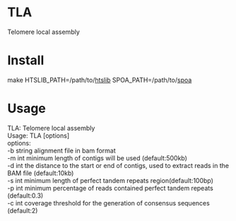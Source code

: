 # TLA
Telomere local assembly

# Install   
make HTSLIB_PATH=/path/to/[htslib](https://github.com/samtools/htslib) SPOA_PATH=/path/to/[spoa](https://github.com/rvaser/spoa)   

# Usage
TLA: Telomere local assembly   
Usage: TLA [options]   
options:   
-b string     alignment file in bam format   
-m int        minimum length of contigs will be used (default:500kb)   
-d int        the distance to the start or end of contigs, used to extract reads in the BAM file (default:10kb)   
-s int        minimum length of perfect tandem repeats region(default:100bp)   
-p int        minimum percentage of reads contained perfect tandem repeats (default:0.3)   
-c int        coverage threshold for the generation of consensus sequences (default:2)   
